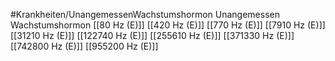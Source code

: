 #Krankheiten/UnangemessenWachstumshormon
Unangemessen Wachstumshormon
[[80 Hz (E)]]
[[420 Hz (E)]]
[[770 Hz (E)]]
[[7910 Hz (E)]]
[[31210 Hz (E)]]
[[122740 Hz (E)]]
[[255610 Hz (E)]]
[[371330 Hz (E)]]
[[742800 Hz (E)]]
[[955200 Hz (E)]]